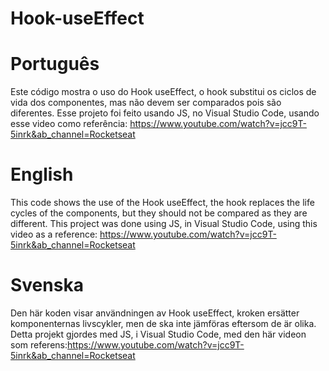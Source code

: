 # Hook-useEffect

# Português
Este código mostra o uso do Hook useEffect, o hook  substitui os ciclos de vida dos componentes, mas não devem ser comparados pois são diferentes. Esse projeto foi feito usando JS, no Visual Studio Code, usando esse video como referência: https://www.youtube.com/watch?v=jcc9T-5inrk&ab_channel=Rocketseat

# English
This code shows the use of the Hook useEffect, the hook replaces the life cycles of the components, but they should not be compared as they are different. This project was done using JS, in Visual Studio Code, using this video as a reference: https://www.youtube.com/watch?v=jcc9T-5inrk&ab_channel=Rocketseat 

# Svenska
Den här koden visar användningen av Hook useEffect, kroken ersätter komponenternas livscykler, men de ska inte jämföras eftersom de är olika. Detta projekt gjordes med JS, i Visual Studio Code, med den här videon som referens:https://www.youtube.com/watch?v=jcc9T-5inrk&ab_channel=Rocketseat
